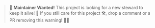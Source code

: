 > 🚀 **Maintainer Wanted!** This project is looking for a new steward to keep it alive! 🌱 If you still care for this project 🛠️, drop a comment or a PR removing this warning! 🎉✨

